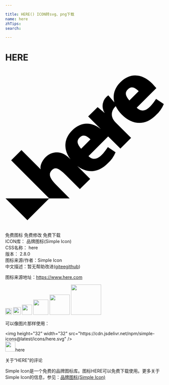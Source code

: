 ```yaml
---

title: HERE() ICON转svg、png下载
name: here
zhTips: 
search: 

---
```


# HERE  <small style="font-size: 60%;font-weight: 100"></small>

<div id="svg" class="svg-wrap">
<svg role="img" xmlns="http://www.w3.org/2000/svg" viewBox="0 0 24 24"><title>HERE icon</title><path d="M6.656 19.63l-3.304 3.295L.044 19.63zM11.49 12.108c-.69-.821-.656-1.264-.229-1.69.519-.52 1.047-.306 1.639.274zm7.08-8.993c.518-.519 1.046-.305 1.638.275l-1.41 1.41c-.692-.818-.659-1.258-.229-1.685zm4.271 1.44c-.643.962-1.742 2.52-2.929 1.343l2.97-2.97c-.266-.283-.47-.524-.611-.676-1.614-1.6-3.418-1.62-4.834-.214-.943.943-1.19 2.02-.915 3.051l-.916-1.065a1.935 1.935 0 0 0-.555 2.67l-1.065-.884-1.431 1.406 1.907 1.907c-1.474-1.168-3.051-1.055-4.34.217-1.363 1.361-1.269 3.012-.246 4.37l-.208-.205c-1.349-1.348-2.813-.872-3.54-.146-.561.561-.915 1.33-.762 1.867l-2.918-2.92-1.556 1.556 5.764 5.768h3.095l-2.078-2.09c-1.093-1.111-1.111-1.697-.58-2.225.53-.528 1.104-.192 2.151.851l2.054 2.05 1.562-1.543-1.95-1.947c1.404 1.062 3.088 1.12 4.577-.378l.028-.028a4.43 4.43 0 0 0 1.19-1.678l-1.169-.784c-.647.96-1.76 2.523-2.93 1.364l2.976-2.976 1.855 1.84 1.618-1.617-2.32-2.319c-1.083-1.083-.442-2.1 0-2.484a4.577 4.577 0 0 0 .916 1.27c1.501 1.504 3.439 1.806 5.145.106l.027-.027a4.434 4.434 0 0 0 1.19-1.678z"/></svg>
</div>
<detail full-name='here'></detail>

<div class="detail-page">
<p>
<span><span class="badge-success badge">免费图标</span> <span class="badge-success badge">免费修改</span>  <span class="badge-success badge">免费下载</span> </span>
<br/>
<span>
ICON库：
<span class="badge-secondary badge">品牌图标(Simple Icon)</span> 
</span>
<br/>
<span>
CSS名称：
<span class="badge-secondary badge">here</span> 
</span>

<br/>
<span>
版本：
<span class="badge-secondary badge">2.8.0</span> 
</span>
<br/>
<span>图标来源/作者：<span class="badge-light badge">Simple Icon</span></span> 
<br/>
<span class="zh-detail">中文描述：暂无<span class="help-link"><span>帮助改进</span>(<a href="https://gitee.com/liuwave/icon-helper/edit/master/json/brands/here.json" target="_blank" rel="noopener noreferrer">gitee</a><a href="https://github.com/liuwave/icon-helper/edit/master/json/brands/here.json" target="_blank" rel="noopener noreferrer">github</a></span>)</span><br/>
</p>
</div><div class="description description alert alert-light"><p>图标来源地址：<a href="https://www.here.com" target="_blank" rel="noopener noreferrer">https://www.here.com</a></p></div>
<div class="alert alert-dark">
<img height="21" width="21" src="https://cdn.jsdelivr.net/npm/simple-icons@latest/icons/here.svg" />
<img height="24" width="24" src="https://cdn.jsdelivr.net/npm/simple-icons@latest/icons/here.svg" />
<img height="32" width="32" src="https://cdn.jsdelivr.net/npm/simple-icons@latest/icons/here.svg" />
<img height="48" width="48" src="https://cdn.jsdelivr.net/npm/simple-icons@latest/icons/here.svg" />
<img height="64" width="64" src="https://cdn.jsdelivr.net/npm/simple-icons@latest/icons/here.svg" />
<img height="96" width="96" src="https://cdn.jsdelivr.net/npm/simple-icons@latest/icons/here.svg" />

</div>
<div>
  <p>可以像图片那样使用：    
  </p>
  <div class="alert alert-primary" style="font-size: 14px">
    &lt;img height="32" width="32" src="https://cdn.jsdelivr.net/npm/simple-icons@latest/icons/here.svg" /&gt;
    <copy-btn content='<img height="32" width="32" src="https://cdn.jsdelivr.net/npm/simple-icons@latest/icons/here.svg" />'></copy-btn>
  </div>
  <div class="alert alert-secondary">
    <img height="32" width="32" src="https://cdn.jsdelivr.net/npm/simple-icons@latest/icons/here.svg" />here
    <copy-btn content="here" btn-title="复制图标名称"></copy-btn>
  </div>
</div>

<Vssue title="关于“HERE”的评论" >关于“HERE”的评论</Vssue>


<div><p>Simple Icon是一个免费的品牌图标库。图标HERE可以免费下载使用。更多关于  Simple Icon的信息，参见：<a target="_blank" href="https://iconhelper.cn/brands.html">品牌图标(Simple Icon)</a>
</p></div>
